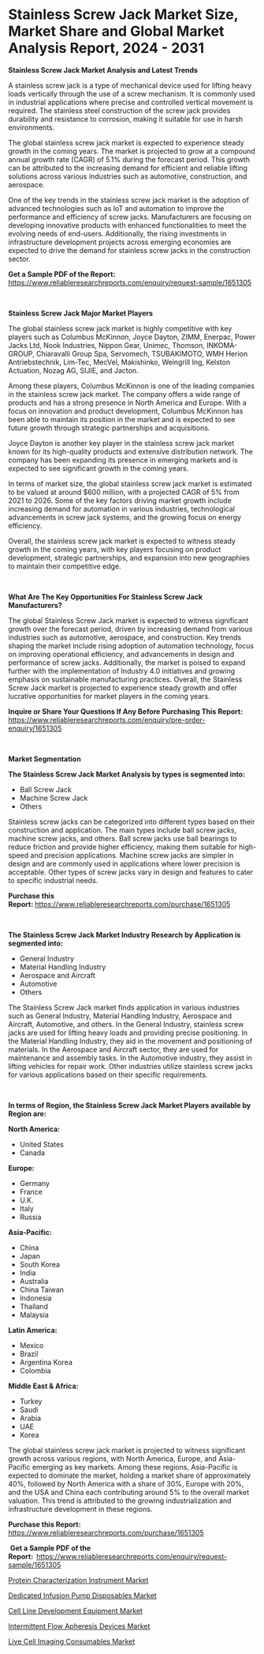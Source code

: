 <p><h1>Stainless Screw Jack Market Size, Market Share and Global Market Analysis Report, 2024 - 2031</h1></p><p><strong>Stainless Screw Jack Market Analysis and Latest Trends</strong></p>
<p><p>A stainless screw jack is a type of mechanical device used for lifting heavy loads vertically through the use of a screw mechanism. It is commonly used in industrial applications where precise and controlled vertical movement is required. The stainless steel construction of the screw jack provides durability and resistance to corrosion, making it suitable for use in harsh environments.</p><p>The global stainless screw jack market is expected to experience steady growth in the coming years. The market is projected to grow at a compound annual growth rate (CAGR) of 5.1% during the forecast period. This growth can be attributed to the increasing demand for efficient and reliable lifting solutions across various industries such as automotive, construction, and aerospace.</p><p>One of the key trends in the stainless screw jack market is the adoption of advanced technologies such as IoT and automation to improve the performance and efficiency of screw jacks. Manufacturers are focusing on developing innovative products with enhanced functionalities to meet the evolving needs of end-users. Additionally, the rising investments in infrastructure development projects across emerging economies are expected to drive the demand for stainless screw jacks in the construction sector.</p></p>
<p><strong>Get a Sample PDF of the Report:&nbsp;</strong> <a href="https://www.reliableresearchreports.com/enquiry/request-sample/1651305">https://www.reliableresearchreports.com/enquiry/request-sample/1651305</a></p>
<p>&nbsp;</p>
<p><strong>Stainless Screw Jack Major Market Players</strong></p>
<p><p>The global stainless screw jack market is highly competitive with key players such as Columbus McKinnon, Joyce Dayton, ZIMM, Enerpac, Power Jacks Ltd, Nook Industries, Nippon Gear, Unimec, Thomson, INKOMA-GROUP, Chiaravalli Group Spa, Servomech, TSUBAKIMOTO, WMH Herion Antriebstechnik, Lim-Tec, MecVel, Makishinko, Weingrill Ing, Kelston Actuation, Nozag AG, SIJIE, and Jacton.</p><p>Among these players, Columbus McKinnon is one of the leading companies in the stainless screw jack market. The company offers a wide range of products and has a strong presence in North America and Europe. With a focus on innovation and product development, Columbus McKinnon has been able to maintain its position in the market and is expected to see future growth through strategic partnerships and acquisitions.</p><p>Joyce Dayton is another key player in the stainless screw jack market known for its high-quality products and extensive distribution network. The company has been expanding its presence in emerging markets and is expected to see significant growth in the coming years.</p><p>In terms of market size, the global stainless screw jack market is estimated to be valued at around $600 million, with a projected CAGR of 5% from 2021 to 2026. Some of the key factors driving market growth include increasing demand for automation in various industries, technological advancements in screw jack systems, and the growing focus on energy efficiency.</p><p>Overall, the stainless screw jack market is expected to witness steady growth in the coming years, with key players focusing on product development, strategic partnerships, and expansion into new geographies to maintain their competitive edge.</p></p>
<p>&nbsp;</p>
<p><strong>What Are The Key Opportunities For Stainless Screw Jack Manufacturers?</strong></p>
<p><p>The global Stainless Screw Jack market is expected to witness significant growth over the forecast period, driven by increasing demand from various industries such as automotive, aerospace, and construction. Key trends shaping the market include rising adoption of automation technology, focus on improving operational efficiency, and advancements in design and performance of screw jacks. Additionally, the market is poised to expand further with the implementation of Industry 4.0 initiatives and growing emphasis on sustainable manufacturing practices. Overall, the Stainless Screw Jack market is projected to experience steady growth and offer lucrative opportunities for market players in the coming years.</p></p>
<p><strong>Inquire or Share Your Questions If Any Before Purchasing This Report:</strong> <a href="https://www.reliableresearchreports.com/enquiry/pre-order-enquiry/1651305">https://www.reliableresearchreports.com/enquiry/pre-order-enquiry/1651305</a></p>
<p>&nbsp;</p>
<p><strong>Market Segmentation</strong></p>
<p><strong>The Stainless Screw Jack Market Analysis by types is segmented into:</strong></p>
<p><ul><li>Ball Screw Jack</li><li>Machine Screw Jack</li><li>Others</li></ul></p>
<p><p>Stainless screw jacks can be categorized into different types based on their construction and application. The main types include ball screw jacks, machine screw jacks, and others. Ball screw jacks use ball bearings to reduce friction and provide higher efficiency, making them suitable for high-speed and precision applications. Machine screw jacks are simpler in design and are commonly used in applications where lower precision is acceptable. Other types of screw jacks vary in design and features to cater to specific industrial needs.</p></p>
<p><strong>Purchase this Report:&nbsp;</strong><a href="https://www.reliableresearchreports.com/purchase/1651305">https://www.reliableresearchreports.com/purchase/1651305</a></p>
<p>&nbsp;</p>
<p><strong>The Stainless Screw Jack Market Industry Research by Application is segmented into:</strong></p>
<p><ul><li>General Industry</li><li>Material Handling Industry</li><li>Aerospace and Aircraft</li><li>Automotive</li><li>Others</li></ul></p>
<p><p>The Stainless Screw Jack market finds application in various industries such as General Industry, Material Handling Industry, Aerospace and Aircraft, Automotive, and others. In the General Industry, stainless screw jacks are used for lifting heavy loads and providing precise positioning. In the Material Handling Industry, they aid in the movement and positioning of materials. In the Aerospace and Aircraft sector, they are used for maintenance and assembly tasks. In the Automotive industry, they assist in lifting vehicles for repair work. Other industries utilize stainless screw jacks for various applications based on their specific requirements.</p></p>
<p>&nbsp;</p>
<p><strong>In terms of Region, the Stainless Screw Jack Market Players available by Region are:</strong></p>
<p>
    <p> <strong> North America: </strong>
        <ul>
            <li>United States</li>
            <li>Canada</li>
        </ul>
        </p> 
    <p> <strong> Europe: </strong>
        <ul>
            <li>Germany</li>
            <li>France</li>
            <li>U.K.</li>
            <li>Italy</li>
            <li>Russia</li>
        </ul>
        </p> 
    <p> <strong> Asia-Pacific: </strong>
        <ul>
            <li>China</li>
            <li>Japan</li>
            <li>South Korea</li>
            <li>India</li>
            <li>Australia</li>
            <li>China Taiwan</li>
            <li>Indonesia</li>
            <li>Thailand</li>
            <li>Malaysia</li>
        </ul>
        </p> 
    <p> <strong> Latin America: </strong>
        <ul>
            <li>Mexico</li>
            <li>Brazil</li>
            <li>Argentina Korea</li>
            <li>Colombia</li>
        </ul>
        </p> 
    <p> <strong> Middle East & Africa: </strong>
        <ul>
            <li>Turkey</li>
            <li>Saudi</li>
            <li>Arabia</li>
            <li>UAE</li>
            <li>Korea</li>
        </ul>
    </p>
    </p>
<p><p>The global stainless screw jack market is projected to witness significant growth across various regions, with North America, Europe, and Asia-Pacific emerging as key markets. Among these regions, Asia-Pacific is expected to dominate the market, holding a market share of approximately 40%, followed by North America with a share of 30%, Europe with 20%, and the USA and China each contributing around 5% to the overall market valuation. This trend is attributed to the growing industrialization and infrastructure development in these regions.</p></p>
<p><strong>Purchase this Report: </strong><a href="https://www.reliableresearchreports.com/purchase/1651305">https://www.reliableresearchreports.com/purchase/1651305</a></p>
<p>&nbsp;<strong>Get a Sample PDF of the Report:&nbsp;&nbsp;</strong><a href="https://www.reliableresearchreports.com/enquiry/request-sample/1651305">https://www.reliableresearchreports.com/enquiry/request-sample/1651305</a></p>
<p><strong></strong></p>
<p><p><a href="https://medium.com/@twiladurgan_88301/protein-characterization-instrument-market-size-and-market-trends-complete-industry-overview-2024-5991c9b2c92e">Protein Characterization Instrument Market</a></p><p><a href="https://medium.com/@verniemorar2022/dedicated-infusion-pump-disposables-market-trends-forecast-and-competitive-analysis-to-2031-612ab4517bca">Dedicated Infusion Pump Disposables Market</a></p><p><a href="https://medium.com/@verniemorar2022/cell-line-development-equipment-market-report-reveals-the-latest-trends-and-growth-opportunities-of-2417b8dc306c">Cell Line Development Equipment Market</a></p><p><a href="https://medium.com/@verniemorar2022/decoding-intermittent-flow-apheresis-devices-market-metrics-market-share-trends-and-growth-8c4661169058">Intermittent Flow Apheresis Devices Market</a></p><p><a href="https://medium.com/p/f086d2022034/edit">Live Cell Imaging Consumables Market</a></p></p>
